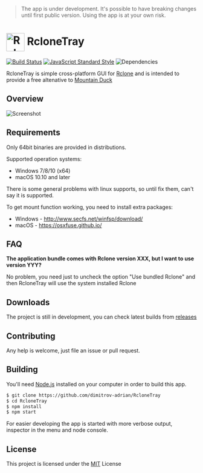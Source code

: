 
> The app is under development. It's possible to have breaking changes until first public version. Using the app is at your own risk.


# <img src="https://raw.githubusercontent.com/dimitrov-adrian/RcloneTray/master/src/ui/icons/source-icon-color.png" width="48px" align="center" alt="RcloneTray Icon" /> RcloneTray

[![Build Status](https://travis-ci.org/dimitrov-adrian/RcloneTray.svg?branch=master)](https://travis-ci.org/dimitrov-adrian/rclonetray)
[![JavaScript Standard Style](https://img.shields.io/badge/code%20style-standard-brightgreen.svg)](http://standardjs.com)
![Dependencies](https://david-dm.org/dimitrov-adrian/RcloneTray/status.svg)

RcloneTray is simple cross-platform GUI for [Rclone](https://rclone.org/) and is intended to provide a free altenative to [Mountain Duck](https://mountainduck.io/)


## Overview
![Screenshot](https://raw.githubusercontent.com/dimitrov-adrian/RcloneTray/master/screenshot.png)


## Requirements
Only 64bit binaries are provided in distributions.

Supported operation systems:
* Windows 7/8/10 (x64)
* macOS 10.10 and later

There is some general problems with linux supports, so until fix them, can't say it is supported.

To get mount function working, you need to install extra packages:
* Windows - http://www.secfs.net/winfsp/download/
* macOS - https://osxfuse.github.io/


## FAQ

**The application bundle comes with Rclone version XXX, but I want to use version YYY?**

No problem, you need just to uncheck the option "Use bundled Rclone" and then RcloneTray will
use the system installed Rclone


## Downloads
The project is still in development, you can check latest builds from [releases](https://github.com/dimitrov-adrian/RcloneTray/releases)


## Contributing
Any help is welcome, just file an issue or pull request.


## Building

You'll need [Node.js](https://nodejs.org) installed on your computer in order to build this app.

```bash
$ git clone https://github.com/dimitrov-adrian/RcloneTray
$ cd RcloneTray
$ npm install
$ npm start
```

For easier developing the app is started with more verbose output, inspector in the menu and node console.


## License
This project is licensed under the [MIT](https://github.com/dimitrov-adrian/RcloneTray/blob/master/LICENSE.txt) License
